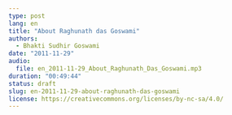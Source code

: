 ```yaml
---
type: post
lang: en
title: "About Raghunath das Goswami"
authors:
  - Bhakti Sudhir Goswami
date: "2011-11-29"
audio:
  file: en_2011-11-29_About_Raghunath_Das_Goswami.mp3
duration: "00:49:44"
status: draft
slug: en-2011-11-29-about-raghunath-das-goswami
license: https://creativecommons.org/licenses/by-nc-sa/4.0/
---
```


